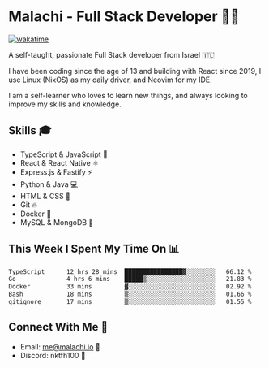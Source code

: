 # Malachi - Full Stack Developer 🚀🔥
[![wakatime](https://wakatime.com/badge/user/112ec769-e669-4b78-a46f-cf4343930741.svg)](https://wakatime.com/@112ec769-e669-4b78-a46f-cf4343930741)

A self-taught, passionate Full Stack developer from Israel 🇮🇱

I have been coding since the age of 13 and building with React since 2019, I use Linux (NixOS) as my daily driver, and Neovim for my IDE.

I am a self-learner who loves to learn new things, and always looking to improve my skills and knowledge.

## Skills 🎓
- TypeScript & JavaScript 💎
- React & React Native ⚛️
- Express.js & Fastify ⚡️
- Python & Java 💻
- HTML & CSS 🎨
- Git 🔥
- Docker 🐳
- MySQL & MongoDB 💾

## This Week I Spent My Time On 📊
<!--START_SECTION:waka-->

```txt
TypeScript      12 hrs 28 mins  ████████████████▓░░░░░░░░   66.12 %
Go              4 hrs 6 mins    █████▒░░░░░░░░░░░░░░░░░░░   21.83 %
Docker          33 mins         ▓░░░░░░░░░░░░░░░░░░░░░░░░   02.92 %
Bash            18 mins         ▒░░░░░░░░░░░░░░░░░░░░░░░░   01.66 %
gitignore       17 mins         ▒░░░░░░░░░░░░░░░░░░░░░░░░   01.55 %
```

<!--END_SECTION:waka-->


## Connect With Me 📱
- Email: me@malachi.io 📧
- Discord: nktfh100 👾

